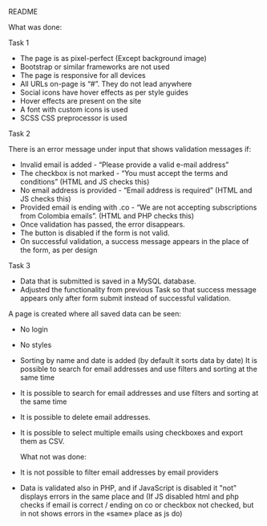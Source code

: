 README

What was done:

Task 1

- The page is as pixel-perfect (Except background image)
- Bootstrap or similar frameworks are not used
- The page is responsive for all devices
- All URLs on-page is “#”. They do not lead anywhere
- Social icons have hover effects as per style guides
- Hover effects are present on the site
- A font with custom icons is used
- SCSS CSS preprocessor is used

Task 2

There is an error message under input that shows validation messages if:

- Invalid email is added - “Please provide a valid e-mail address”
- The checkbox is not marked - “You must accept the terms and conditions” (HTML and JS checks this)
- No email address is provided - “Email address is required” (HTML and JS checks this)
- Provided email is ending with .co - “We are not accepting subscriptions from Colombia emails”. (HTML and PHP checks this)
- Once validation has passed, the error disappears.
- The button is disabled if the form is not valid.
- On successful validation, a success message appears in the place of the form, as per design

Task 3

- Data that is submitted is saved in a MySQL database.
- Adjusted the functionality from previous Task so that success message appears only after form submit instead of successful validation.

A page is created where all saved data can be seen:

- No login
- No styles
- Sorting by name and date is added (by default it sorts data by date) It is possible to search for email addresses and use filters and sorting at the same time
- It is possible to search for email addresses and use filters and sorting at the same time
- It is possible to delete email addresses.
- It is possible to select multiple emails using checkboxes and export them as CSV.

  What not was done:

- It is not possible to filter email addresses by email providers
- Data is validated also in PHP, and if JavaScript is disabled it "not" displays errors in the same place and (If JS disabled html and php checks if email is correct / ending on co or checkbox not checked, but in not shows errors in the «same» place as js do)
